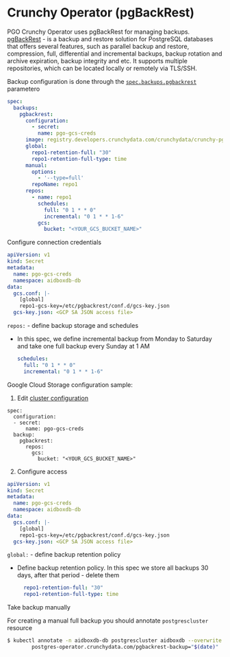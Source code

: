 # Crunchy Operator (pgBackRest)

PGO Crunchy Operator uses pgBackRest for managing backups. [pgBackRest](https://pgbackrest.org/) - is a backup and restore solution for PostgreSQL databases that offers several features, such as parallel backup and restore, compression, full, differential and incremental backups, backup rotation and archive expiration, backup integrity and etc. It supports multiple repositories, which can be located locally or remotely via TLS/SSH.&#x20;

Backup configuration is done through the [`spec.backups.pgbackrest`](https://access.crunchydata.com/documentation/postgres-operator/5.3.1/references/crd/#postgresclusterspecbackupspgbackrest) parametero

```yaml
spec:
  backups:
    pgbackrest:
      configuration:
        - secret:
          name: pgo-gcs-creds
      image: registry.developers.crunchydata.com/crunchydata/crunchy-pgbackrest:ubi8-2.41-4
      global:
        repo1-retention-full: "30"
        repo1-retention-full-type: time      
      manual:
        options:
          - '--type=full'
        repoName: repo1
      repos:
        - name: repo1
          schedules:
            full: "0 1 * * 0"
            incremental: "0 1 * * 1-6"        
          gcs:
            bucket: "<YOUR_GCS_BUCKET_NAME>"
```

Configure connection credentials

```yaml
apiVersion: v1
kind: Secret
metadata:
  name: pgo-gcs-creds
  namespace: aidboxdb-db
data:
  gcs.conf: |-
    [global]
    repo1-gcs-key=/etc/pgbackrest/conf.d/gcs-key.json
  gcs-key.json: <GCP SA JSON access file>
```

`repos:` - define backup storage and schedules

*   In this spec, we define incremental backup from Monday to Saturday and take one full backup every Sunday at 1 AM

    ```yaml
    schedules:
      full: "0 1 * * 0"
      incremental: "0 1 * * 1-6"  
    ```

Google Cloud Storage configuration sample:

1. Edit [cluster configuration](https://access.crunchydata.com/documentation/postgres-operator/5.3.1/tutorial/backups/)

```
spec:
  configuration:
  - secret:
      name: pgo-gcs-creds
  backup:
    pgbackrest:
      repos:
        gcs:
          bucket: "<YOUR_GCS_BUCKET_NAME>"

```

2. Configure access

```yaml
apiVersion: v1
kind: Secret
metadata:
  name: pgo-gcs-creds
  namespace: aidboxdb-db
data:
  gcs.conf: |-
    [global]
    repo1-gcs-key=/etc/pgbackrest/conf.d/gcs-key.json
  gcs-key.json: <GCP SA JSON access file>
```



`global:`  - define backup retention policy

*   Define backup retention policy. In this spec we store all backups 30 days, after that period - delete them

    ```yaml
      repo1-retention-full: "30"
      repo1-retention-full-type: time  
    ```

Take backup manually

For creating a manual full backup you should annotate `postgrescluster` resource

```bash
$ kubectl annotate -n aidboxdb-db postgrescluster aidboxdb --overwrite \
        postgres-operator.crunchydata.com/pgbackrest-backup="$(date)"
```
